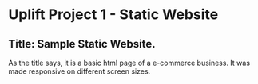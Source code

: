 # Uplift Project 1 - Static Website

## Title: Sample Static Website.

As the title says, it is a basic html page of a e-commerce business.
It was made responsive on different screen sizes.

